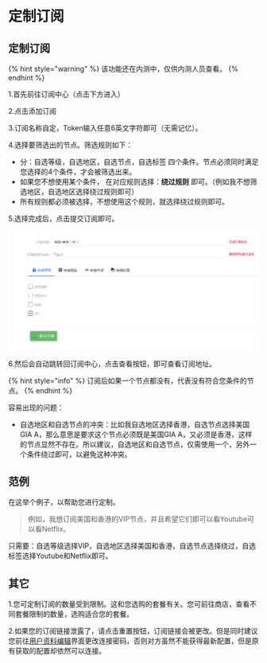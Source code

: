 # 定制订阅

## 定制订阅

{% hint style="warning" %}
该功能还在内测中，仅供内测人员查看。
{% endhint %}

1.首先前往订阅中心（点击下方进入）

2.点击添加订阅

3.订阅名称自定，Token输入任意6英文字符即可（无需记忆）。

4.选择要筛选出的节点。筛选规则如下：

* 分：自选等级，自选地区，自选节点，自选标签 四个条件。节点必须同时满足您选择的4个条件，才会被筛选出来。
* 如果您不想使用某个条件， 在对应规则选择：**绕过规则** 即可。（例如我不想筛选地区，自选地区选择绕过规则即可）
* 所有规则都必须被选择，不想使用这个规则，就选择绕过规则即可。

5.选择完成后，点击提交订阅即可。

![](../.gitbook/assets/snipaste_2019-06-09_18-27-59.png)

6.然后会自动跳转回订阅中心，点击查看按钮，即可查看订阅地址。

{% hint style="info" %}
订阅后如果一个节点都没有，代表没有符合您条件的节点。
{% endhint %}

容易出现的问题：

* 自选地区和自选节点的冲突：比如我自选地区选择香港，自选节点选择美国GIA A，那么意思是要求这个节点必须既是美国GIA A，又必须是香港，这样的节点显然不存在。所以建议，自选地区和自选节点，仅需使用一个，另外一个条件绕过即可，以避免这种冲突。

## 范例

在这举个例子，以帮助您进行定制。

> 例如，我想订阅美国和香港的VIP节点，并且希望它们即可以看Youtube可以看Netflix。

只需要：自选等级选择VIP，自选地区选择美国和香港，自选节点选择绕过，自选标签选择Youtube和Netflix即可。

## 其它

1.您可定制订阅的数量受到限制。这和您选购的套餐有关。您可前往商店，查看不同套餐限制的数量，选购适合您的套餐。

2.如果您的订阅链接泄露了，请点击重置按钮，订阅链接会被更改。但是同时建议您前往[用户资料编辑](http://www.tzct.xyz/user/edit)界面更改连接密码，否则对方虽然不能获得最新配置，但是原有获取的配置却依然可以连接。

